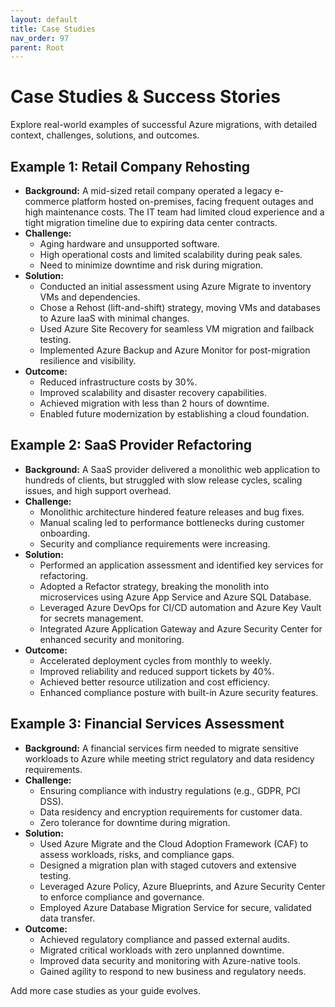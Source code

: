 ```yaml
---
layout: default
title: Case Studies
nav_order: 97
parent: Root
---
```


# Case Studies & Success Stories

Explore real-world examples of successful Azure migrations, with detailed context, challenges, solutions, and outcomes.

## Example 1: Retail Company Rehosting
- **Background:** A mid-sized retail company operated a legacy e-commerce platform hosted on-premises, facing frequent outages and high maintenance costs. The IT team had limited cloud experience and a tight migration timeline due to expiring data center contracts.
- **Challenge:**
  - Aging hardware and unsupported software.
  - High operational costs and limited scalability during peak sales.
  - Need to minimize downtime and risk during migration.
- **Solution:**
  - Conducted an initial assessment using Azure Migrate to inventory VMs and dependencies.
  - Chose a Rehost (lift-and-shift) strategy, moving VMs and databases to Azure IaaS with minimal changes.
  - Used Azure Site Recovery for seamless VM migration and failback testing.
  - Implemented Azure Backup and Azure Monitor for post-migration resilience and visibility.
- **Outcome:**
  - Reduced infrastructure costs by 30%.
  - Improved scalability and disaster recovery capabilities.
  - Achieved migration with less than 2 hours of downtime.
  - Enabled future modernization by establishing a cloud foundation.

## Example 2: SaaS Provider Refactoring
- **Background:** A SaaS provider delivered a monolithic web application to hundreds of clients, but struggled with slow release cycles, scaling issues, and high support overhead.
- **Challenge:**
  - Monolithic architecture hindered feature releases and bug fixes.
  - Manual scaling led to performance bottlenecks during customer onboarding.
  - Security and compliance requirements were increasing.
- **Solution:**
  - Performed an application assessment and identified key services for refactoring.
  - Adopted a Refactor strategy, breaking the monolith into microservices using Azure App Service and Azure SQL Database.
  - Leveraged Azure DevOps for CI/CD automation and Azure Key Vault for secrets management.
  - Integrated Azure Application Gateway and Azure Security Center for enhanced security and monitoring.
- **Outcome:**
  - Accelerated deployment cycles from monthly to weekly.
  - Improved reliability and reduced support tickets by 40%.
  - Achieved better resource utilization and cost efficiency.
  - Enhanced compliance posture with built-in Azure security features.

## Example 3: Financial Services Assessment
- **Background:** A financial services firm needed to migrate sensitive workloads to Azure while meeting strict regulatory and data residency requirements.
- **Challenge:**
  - Ensuring compliance with industry regulations (e.g., GDPR, PCI DSS).
  - Data residency and encryption requirements for customer data.
  - Zero tolerance for downtime during migration.
- **Solution:**
  - Used Azure Migrate and the Cloud Adoption Framework (CAF) to assess workloads, risks, and compliance gaps.
  - Designed a migration plan with staged cutovers and extensive testing.
  - Leveraged Azure Policy, Azure Blueprints, and Azure Security Center to enforce compliance and governance.
  - Employed Azure Database Migration Service for secure, validated data transfer.
- **Outcome:**
  - Achieved regulatory compliance and passed external audits.
  - Migrated critical workloads with zero unplanned downtime.
  - Improved data security and monitoring with Azure-native tools.
  - Gained agility to respond to new business and regulatory needs.

Add more case studies as your guide evolves.

